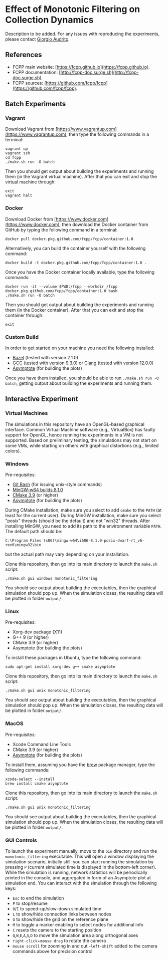# Effect of Monotonic Filtering on Collection Dynamics

Description to be added.
For any issues with reproducing the experiments, please contact [Giorgio Audrito](mailto:giorgio.audrito@unito.it).

## References

- FCPP main website: [https://fcpp.github.io](https://fcpp.github.io).
- FCPP documentation: [http://fcpp-doc.surge.sh](http://fcpp-doc.surge.sh).
- FCPP sources: [https://github.com/fcpp/fcpp](https://github.com/fcpp/fcpp).


## Batch Experiments

### Vagrant

Download Vagrant from [https://www.vagrantup.com](https://www.vagrantup.com), then type the following commands in a terminal:
```
vagrant up
vagrant ssh
cd fcpp
./make.sh run -O batch
```
Then you should get output about building the experiments and running them (in the Vagrant virtual machine). After that you can exit and stop the virtual machine through:
```
exit
vagrant halt
```

### Docker

Download Docker from [https://www.docker.com](https://www.docker.com), then download the Docker container from GitHub by typing the following command in a terminal:
```
docker pull docker.pkg.github.com/fcpp/fcpp/container:1.0
```
Alternatively, you can build the container yourself with the following command:
```
docker build -t docker.pkg.github.com/fcpp/fcpp/container:1.0 .
```
Once you have the Docker container locally available, type the following commands:
```
docker run -it --volume $PWD:/fcpp --workdir /fcpp docker.pkg.github.com/fcpp/fcpp/container:1.0 bash
./make.sh run -O batch
```
Then you should get output about building the experiments and running them (in the Docker container). After that you can exit and stop the container through:
```
exit
```

### Custom Build

In order to get started on your machine you need the following installed:

- [Bazel](https://bazel.build) (tested with version 2.1.0)
- [GCC](https://gcc.gnu.org) (tested with version 9.3.0) or [Clang](https://clang.llvm.org) (tested with version 12.0.0)
- [Asymptote](http://asymptote.sourceforge.io) (for building the plots)

Once you have them installed, you should be able to run `./make.sh run -O batch`, getting output about building the experiments and running them.


## Interactive Experiment

### Virtual Machines

The simulations in this repository have an OpenGL-based graphical interface. Common Virtual Machine software (e.g., VirtualBox) has faulty support for OpenGL, hence running the experiments in a VM is not supported. Based on preliminary testing, the simulations may not start on some VMs, while starting on others with graphical distortions (e.g., limited colors).

### Windows

Pre-requisites:
- [Git Bash](https://gitforwindows.org) (for issuing unix-style commands)
- [MinGW-w64 builds 8.1.0](http://mingw-w64.org/doku.php/download/mingw-builds)
- [CMake 3.9](https://cmake.org) (or higher)
- [Asymptote](http://asymptote.sourceforge.io) (for building the plots)

During CMake installation, make sure you select to add `cmake` to the `PATH` (at least for the current user).
During MinGW installation, make sure you select "posix" threads (should be the default) and not "win32" threads. After installing MinGW, you need to add its path to the environment variable `PATH`. The default path should be:
```
C:\Program Files (x86)\mingw-w64\i686-8.1.0-posix-dwarf-rt_v6-rev0\mingw32\bin
```
but the actual path may vary depending on your installation.

Clone this repository, then go into its main directory to launch the `make.sh` script:
```
./make.sh gui windows monotonic_filtering
```
You should see output about building the executables, then the graphical simulation should pop up. When the simulation closes, the resulting data will be plotted in folder `output/`.

### Linux

Pre-requisites:
- Xorg-dev package (X11)
- G++ 9 (or higher)
- CMake 3.9 (or higher)
- Asymptote (for building the plots)

To install these packages in Ubuntu, type the following command:
```
sudo apt-get install xorg-dev g++ cmake asymptote
```

Clone this repository, then go into its main directory to launch the `make.sh` script:
```
./make.sh gui unix monotonic_filtering
```
You should see output about building the executables, then the graphical simulation should pop up. When the simulation closes, the resulting data will be plotted in folder `output/`.

### MacOS

Pre-requisites:
- Xcode Command Line Tools
- CMake 3.9 (or higher)
- [Asymptote](http://asymptote.sourceforge.io) (for building the plots)

To install them, assuming you have the [brew](https://brew.sh) package manager, type the following commands:
```
xcode-select --install
brew install cmake asymptote
```

Clone this repository, then go into its main directory to launch the `make.sh` script:
```
./make.sh gui unix monotonic_filtering
```
You should see output about building the executables, then the graphical simulation should pop up. When the simulation closes, the resulting data will be plotted in folder `output/`.

### GUI Controls

To launch the experiment manually, move to the `bin` directory and run the `monotonic_filtering` executable. This will open a window displaying the simulation scenario, initially still: you can start running the simulation by pressing `P` (current simulated time is displayed in the bottom-left corner). While the simulation is running, network statistics will be periodically printed in the console, and aggregated in form of an Asymptote plot at simulation end. You can interact with the simulation through the following keys:
- `Esc` to end the simulation
- `P` to stop/resume
- `O`/`I` to speed-up/slow-down simulated time
- `L` to show/hide connection links between nodes
- `G` to show/hide the grid on the reference plane
- `M` to toggle a marker enabling to select nodes for additional info
- `C` resets the camera to the starting position
- `Q`,`W`,`E`,`A`,`S`,`D` to move the simulation area along orthogonal axes
- `right-click`+`mouse drag` to rotate the camera
- `mouse scroll` for zooming in and out
-`left-shift` added to the camera commands above for precision control
